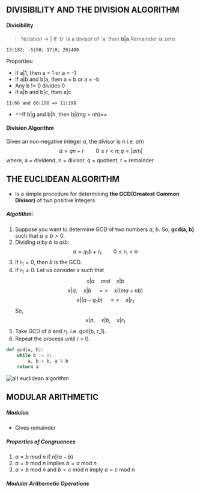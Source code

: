 ## DIVISIBILITY AND THE DIVISION ALGORITHM

#### Divisibility
> Notation -> |
> If 'b' is a divisor of 'a' then **b|a**
> Remainder is zero
```
13|182; -5|50; 17|0; 20|400
```

Properties:
* If a|1, then a = 1 or a = -1
* If a|b and b|a, then a = b or a = -b
* Any b != 0 divides 0
* if a|b and b|c, then a|c
```
11|66 and 66|198 => 11|198
```
* ==If b|g and b|h, then b|(mg + nh)==

#### Division Algorithm
Given an non-negative integer *a*, the divisor is *n* i.e. $a/n$
$$ a = qn + r \qquad 0 \le r \lt n; q = |a/n| $$
where,
a = dividend, n = divisor, q = quotient, r = remainder


## THE EUCLIDEAN ALGORITHM
- Is a simple procedure for determining **the GCD(Greatest Common Divisor)** of two positive integers
##### Algotithm:
1. Suppose you want to determine GCD of two numbers $a$, $b$. So, **gcd(a, b)** such that  $a \ge b \gt 0$. 
2. Dividing $a$ by $b$ is $a/b$:
$$ a = q_1b + r_1 \qquad 0 \le r_1 \lt n $$
3. if $r_1 = 0$, then $b$ is the GCD.
4. If $r_1 \ne 0$. Let us consider $x$ such that
$$ x|a \quad and \quad x|b $$
$$ x|a,\quad x|b \quad => \quad x|(ma + nb) $$
$$ x|(a - q_1b) \quad => \quad x|r_1 $$
So,
$$ x|a, \quad x|b, \quad x|r_1 $$
5. Take GCD of $b$ and $r_1$. i.e. gcd(b, r_1). 
6. Repeat the process until r = 0.

```python
def gcd(a, b):
    while b != 0:
        a, b = b, a % b
    return a
```

![alt euclidean algorithm](euclidean_algorithm.png)


## MODULAR ARITHMETIC
##### Modulus
* Gives remainder

##### Properties of Congruences
1. $a=b \text{ mod } n$ if $n|(a-b)$
2. $a=b \text{ mod } n$ implies $b=a \text{ mod } n$
3. $a=b \text{ mod } n$ and $b=c \text{ mod } n$ imply $a=c \text{ mod } n$

##### Modular Arithemetic Operations
